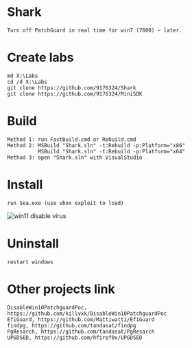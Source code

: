 # Shark
    Turn off PatchGuard in real time for win7 (7600) ~ later.

# Create labs
    md X:\Labs
    cd /d X:\Labs
    git clone https://github.com/9176324/Shark
    git clone https://github.com/9176324/MiniSDK

# Build
    Method 1: run FastBuild.cmd or Rebuild.cmd
    Method 2: MSBuild "Shark.sln" -t:Rebuild -p:Platform="x86"
              MSBuild "Shark.sln" -t:Rebuild -p:Platform="x64"
    Method 3: open "Shark.sln" with VisualStudio

# Install
    run Sea.exe (use vbox exploit to load)
![win11 disable virus](https://user-images.githubusercontent.com/4614528/139319409-1c3773f7-4c72-48bf-a415-29d018555bee.png)
    
# Uninstall
    restart windows

# Other projects link
    DisableWin10PatchguardPoc, https://github.com/killvxk/DisableWin10PatchguardPoc
    EfiGuard, https://github.com/Mattiwatti/EfiGuard
    findpg, https://github.com/tandasat/findpg
    PgResarch, https://github.com/tandasat/PgResarch
    UPGDSED, https://github.com/hfiref0x/UPGDSED
    